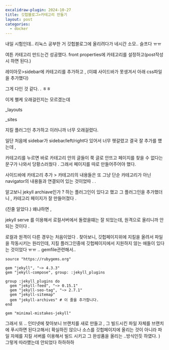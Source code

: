 ```yaml
---
excalidraw-plugin: 2024-10-27
title: 깃헙블로그>카테고리 만들기
layout: post
categories:
  - docker
---
```


내일 시험인데.. 
리눅스 공부한 거 깃헙블로그에 올리려다가 
네시간 소모.. 슬프다 ㅠㅠ 

여튼 카테고리 만드는건 성공했다. 
front properties에 카테고리를 설정하고(post작성시 하면 된다.)

레이아웃>sidebar에 카테고리를 추가하고 ,
(이떄 사이드바가 못생겨서 아래 css파일을 추가했다)

그게 다인 것 같다. . ㅎㅎ 

이게 왤케 오래걸린지는 모르겠는데 

_layouts

_sites

지킬 플러그인 추가하고 이러니까 너무 오래걸렸다.

일단 처음에 sidebar가 sidebar/left/right다 있어서 너무 헷갈렸고 결국 잘 추가를 헀는데 , 

카테고리를 누르면 바로 카테고리 안의 글들이 쭉 글로 안뜨고 페이지를 찾을 수 없다는 문구가 나와서 당황스러웠다 . 그래서 페이지를 따로 만들어주어야 했다. 


사이드바에 카테고리 추가 > 카테고리의 내용들은 또 그냥 단순 카테고리가 아닌 navigator의 내용들과 연결되어 있는 것이었따 . .

알고보니 jekyll archiave인가 ? 하는 플러그인이 있다고 했고 그 플러그인을 추가했더니 , 
카테고리 페이지가 잘 만들어졌다 .

(진줄 알았다.) 왜냐하면 , 

jekyll serve 를 이용해서 로컬서버에서 돌렸을떄는 잘 되었는데, 원격으로 올리니까 안되는 것이다 .

로컬과 원격이 다른 경우는 처음이었다 .
찾아보니, 깃헙페이지위에 지킬을 올려서 파일을 작동시키는 원리인데, 지킬 플러그인중에 깃헙페이지에서 지원하지 않는 애들이 있다는 것이었다 ㅠㅠ .. 
gemfile관련해서.. 
```
source "https://rubygems.org"

gem "jekyll", "~> 4.3.3"
gem "jekyll-compose", group: :jekyll_plugins

group :jekyll_plugins do
  gem "jekyll-feed", "~> 0.15.1"
  gem "jekyll-seo-tag", "~> 2.7.1"
  gem "jekyll-sitemap"
  gem "jekyll-archives" # 이 줄을 추가합니다.
end

gem "minimal-mistakes-jekyll"
```

그래서 또 .. 인터넷에 찾아보니 브랜치를 새로 만들고 ,
그 빌드시킨 파일 자체를 브랜치에 푸시하면 된다고해서(
확실하진 않으나 소스를 깃헙페이지에 올리는 것이 아니라 파일 자체를 지킬 서버를 이용해서 빌드 시키고 그 완성품을 올리는 ..방식인듯 하였다. 
) 그렇게 따라헀는데 안되었다 
하하하하 


